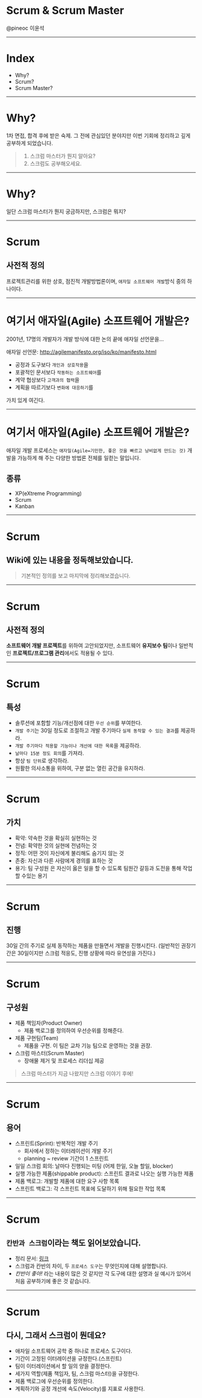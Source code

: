 <!-- $theme: default --> 
<!-- page_number: true -->  
# Scrum & Scrum Master

@pineoc 
이윤석

---

# Index

- Why?
- Scrum?
- Scrum Master?

---
# Why?

1차 면접, 합격 후에 받은 숙제.
그 전에 관심있던 분야지만 이번 기회에 정리하고 깊게 공부하게 되었습니다.

> 1. 스크럼 마스터가 뭔지 알아요?
> 2. 스크럼도 공부해오세요.

---
# Why?

일단 스크럼 마스터가 뭔지 궁금하지만, 스크럼은 뭐지?

---
# Scrum

## 사전적 정의

프로젝트관리를 위한 상호, 점진적 개발방법론이며,
`애자일 소프트웨어 개발`방식 중의 하나이다.

---
# 여기서 애자일(Agile) 소프트웨어 개발은?
2001년, 17명의 개발자가 개발 방식에 대한 논의 끝에 애자일 선언문을...

애자일 선언문: http://agilemanifesto.org/iso/ko/manifesto.html
- 공정과 도구보다 `개인과 상호작용`을
- 포괄적인 문서보다 `작동하는 소프트웨어`를
- 계약 협상보다 `고객과의 협력`을
- 계획을 따르기보다 `변화에 대응하기`를

가치 있게 여긴다.

---
# 여기서 애자일(Agile) 소프트웨어 개발은?

애자일 개발 프로세스는 `애자일(Agile=기민한, 좋은 것을 빠르고 낭비없게 만드는 것)` 개발을 가능하게 해 주는 다양한 방법론 전체를 일컫는 말입니다.
## 종류
- XP(eXtreme Programming)
- Scrum
- Kanban

---
# Scrum

## Wiki에 있는 내용을 정독해보았습니다.

> 기본적인 정의를 보고 마지막에 정리해보겠습니다.

---
# Scrum

## 사전적 정의

**소프트웨어 개발 프로젝트**를 위하여 고안되었지만, 
소프트웨어 **유지보수 팀**이나 일반적인 **프로젝트/프로그램 관리**에서도 적용될 수 있다.

---
# Scrum

## 특성
- 솔루션에 포함할 기능/개선점에 대한 `우선 순위`를 부여한다.
- `개발 주기`는 30일 정도로 조절하고 개발 주기마다 `실제 동작할 수 있는 결과`를 제공하라.
- `개발 주기마다 적용할 기능이나 개선에 대한 목록`을 제공하라.
- `날마다 15분 정도 회의`를 가져라.
- 항상 `팀 단위`로 생각하라.
- 원활한 의사소통을 위하여, 구분 없는 열린 공간을 유지하라.

---
# Scrum

## 가치
- 확약: 약속한 것을 확실히 실현하는 것
- 전념: 확약한 것의 실현에 전념하는 것
- 정직: 어떤 것이 자신에게 불리해도 숨기지 않는 것
- 존중: 자신과 다른 사람에게 경의를 표하는 것
- 용기: 팀 구성원 은 자신이 옳은 일을 할 수 있도록 팀원간 갈등과 도전을 통해 작업 할 수있는 용기

---
# Scrum

## 진행
30일 간의 주기로 실제 동작하는 제품을 만들면서 개발을 진행시킨다.
(일반적인 권장기간은 30일이지만 스크럼 적응도, 진행 상황에 따라 유연성을 가진다.)

---
# Scrum

## 구성원
- 제품 책임자(Product Owner)
  - 제품 백로그를 정의하여 우선순위를 정해준다.
- 제품 구현팀(Team)
  - 제품을 구현. 이 팀은 교차 기능 팀으로 운영하는 것을 권장.
- 스크럼 마스터(Scrum Master)
  - 장애물 제거 및 프로세스 리더십 제공

> 스크럼 마스터가 지금 나왔지만 스크럼 이야기 후에!

---
# Scrum

## 용어
- 스프린트(Sprint): 반복적인 개발 주기
  - 회사에서 정하는 이터레이션이 개발 주기
  - planning ~ review 기간이 1 스프린트
- 일일 스크럼 회의: 날마다 진행되는 미팅 (어제 한일, 오늘 할일, blocker)
- 실행 가능한 제품(shippable product): 스프린트 결과로 나오는 실행 가능한 제품
- 제품 백로그: 개발할 제품에 대한 요구 사항 목록
- 스프린트 백로그: 각 스프린트 목표에 도달하기 위해 필요한 작업 목록

---
# Scrum
## `칸반과 스크럼`이라는 책도 읽어보았습니다.
- 정리 문서: [링크](https://github.com/pineoc/study/blob/master/agile-study/Scrum-Kanban.md)
- 스크럼과 칸반의 차이, 두 `프로세스 도구`는 무엇인지에 대해 설명합니다.
- *칸반이 좋아!* 라는 내용이 많은 것 같지만 각 도구에 대한 설명과 실 예시가 있어서 처음 공부하기에 좋은 것 같습니다.

---
# Scrum
## 다시, 그래서 스크럼이 뭔데요?
- 애자일 소프트웨어 공학 중 하나로 프로세스 도구이다.
- 기간이 고정된 이터레이션을 규정한다.(스프린트)
- 팀이 이터레이션에서 할 일의 양을 결정한다.
- 세가지 역할(제품 책임자, 팀, 스크럼 마스터)을 규정한다.
- 제품 백로그에 우선순위를 정의한다.
- 계획하기와 공정 개선에 속도(Velocity)를 지표로 사용한다.